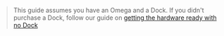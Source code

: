 > This guide assumes you have an Omega and a Dock. If you didn't purchase a Dock, follow our guide on [getting the hardware ready with no Dock](#hardware-prep-no-dock)
